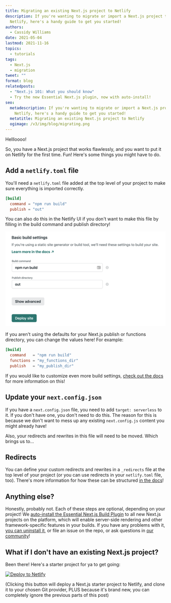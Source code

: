 ```yaml
---
title: Migrating an existing Next.js project to Netlify
description: If you're wanting to migrate or import a Next.js project to
  Netlify, here's a handy guide to get you started!
authors:
  - Cassidy Williams
date: 2021-05-04
lastmod: 2021-11-16
topics:
  - tutorials
tags:
  - Next.js
  - migration
tweet: ""
format: blog
relatedposts:
  - "Next.js 101: What you should know"
  - Try the new Essential Next.js plugin, now with auto-install!
seo:
  metadescription: If you're wanting to migrate or import a Next.js project to
    Netlify, here's a handy guide to get you started!
  metatitle: Migrating an existing Next.js project to Netlify
  ogimage: /v3/img/blog/migrating.png
---
```




Hellloooo!

So, you have a Next.js project that works flawlessly, and you want to put it on Netlify for the first time. Fun! Here's some things you might have to do.

## Add a `netlify.toml` file

You'll need a `netlify.toml` file added at the top level of your project to make sure everything is imported correctly.

```toml
[build]
  command = "npm run build"
  publish = "out"
```

You can also do this in the Netlify UI if you don't want to make this file by filling in the build command and publish directory!

![Basic build settings on Netlify, with command npm run build and directory out](/v3/img/blog/screen-shot-2021-05-04-at-4.56.03-pm.png "Basic build settings on Netlify")

If you aren't using the defaults for your Next.js publish or functions directory, you can change the values here! For example:

```toml
[build]
  command   = "npm run build"
  functions = "my_functions_dir"
  publish   = "my_publish_dir"
```

If you would like to customize even more build settings, [check out the docs](https://docs.netlify.com/configure-builds/get-started/#basic-build-settings) for more information on this!

## Update your `next.config.json`

If you have a `next.config.json` file, you need to add `target: serverless` to it. If you don't have one, you don't need to do this. The reason for this is because we don't want to mess up any existing `next.config.js` content you might already have!

Also, your redirects and rewrites in this file will need to be moved. Which brings us to...

## Redirects

You can define your custom redirects and rewrites in a `_redirects` file at the top level of your project (or you can use redirects in your `netlify.toml` file, too). There's more information for how these can be structured [in the docs](https://docs.netlify.com/routing/redirects/)!

## Anything else?

Honestly, probably not. Each of these steps are optional, depending on your project! We [auto-install the Essential Next.js Build Plugin](https://github.com/netlify/netlify-plugin-nextjs) to all new Next.js projects on the platform, which will enable server-side rendering and other framework-specific features in your builds. If you have any problems with it, [you can uninstall it](https://docs.netlify.com/configure-builds/build-plugins/#remove-a-plugin), or file an issue on the repo, or ask questions in [our community](https://answers.netlify.com/)!

## What if I don't have an existing Next.js project?

Been there! Here's a starter project for ya to get going:

[![Deploy to Netlify](https://www.netlify.com/img/deploy/button.svg)](https://app.netlify.com/start/deploy?repository=https://github.com/netlify-templates/next-netlify-starter&utm_source=blog&utm_medium=nextmigration-cs&utm_campaign=devex-cs)

(Clicking this button will deploy a Next.js starter project to Netlify, and clone it to your chosen Git provider, PLUS because it's brand new, you can completely ignore the previous parts of this post)

